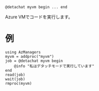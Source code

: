 ```
@detachat myvm begin ... end
```

Azure VMでコードを実行します。

# 例

```
using AzManagers
myvm = addproc("myvm")
job = @detachat myvm begin
    @info "私はデタッチモードで実行しています"
end
read(job)
wait(job)
rmproc(myvm)
```
